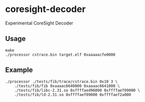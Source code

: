 # coresight-decoder
Experimental CoreSight Decoder

## Usage
```
make
./processor cstrace.bin target.elf 0xaaaaacfe0000
```

## Example
```
./processor ./tests/fib/trace/cstrace.bin 0x10 3 \
    ./tests/fib/fib 0xaaaac6640000 0xaaaac6641000 \
    ./tests/fib/libc-2.31.so 0xffffaed96000 0xffffaef09000 \
    ./tests/fib/ld-2.31.so 0xffffaef09000 0xffffaef2a000
```
